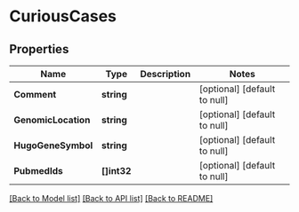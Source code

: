 # CuriousCases

## Properties
Name | Type | Description | Notes
------------ | ------------- | ------------- | -------------
**Comment** | **string** |  | [optional] [default to null]
**GenomicLocation** | **string** |  | [optional] [default to null]
**HugoGeneSymbol** | **string** |  | [optional] [default to null]
**PubmedIds** | **[]int32** |  | [optional] [default to null]

[[Back to Model list]](../README.md#documentation-for-models) [[Back to API list]](../README.md#documentation-for-api-endpoints) [[Back to README]](../README.md)


